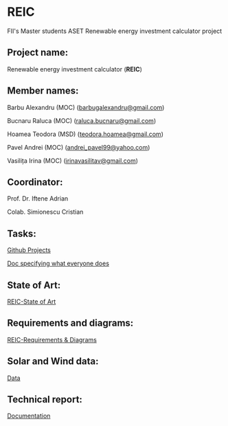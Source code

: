 # REIC
FII's Master students ASET Renewable energy investment calculator project


## Project name: 

Renewable energy investment calculator (**REIC**)

## Member names: 

Barbu Alexandru  (MOC) (barbugalexandru@gmail.com)

Bucnaru Raluca   (MOC) (raluca.bucnaru@gmail.com)

Hoamea Teodora  (MSD) (teodora.hoamea@gmail.com)

Pavel Andrei     (MOC) (andrei_pavel99@yahoo.com)

Vasilița Irina   (MOC) (irinavasilitav@gmail.com)

## Coordinator: 

Prof. Dr. Iftene Adrian

Colab. Simionescu Cristian

## Tasks: 

[Github Projects](https://github.com/Tensor-Reloaded/REIC/projects/1)

[Doc specifying what everyone does](https://docs.google.com/document/d/1Aych3kMbOITvEatapnpop-4vlV0QWU93wUUWygQOreQ/edit?usp=sharing)

## State of Art:
[REIC-State of Art](https://docs.google.com/document/d/1ipdTFoNUxRb2QHOWcSKvm-sowuk8P5Al0WfxBCtT5Ho/edit?usp=sharing)

## Requirements and diagrams:
[REIC-Requirements & Diagrams](https://docs.google.com/document/d/1-rmfZce7hg5LEKqbWaxynpGvl54-3VnXNuiyeggAqEk/edit?usp=sharing)

## Solar and Wind data:
[Data](https://docs.google.com/document/d/1wUx4Ua6Q5ShfvlU6a1JfnloDiBp3mIJ-D3hu71P_lLE/edit?usp=sharing)

## Technical report:
[Documentation](https://docs.google.com/document/d/1xzUYFa_U-HUwKIDOdIXCe7y_k7HQWlFUbVGY47n4OkU/edit?usp=sharing)

